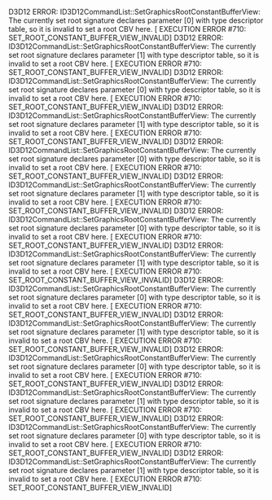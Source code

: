 D3D12 ERROR: ID3D12CommandList::SetGraphicsRootConstantBufferView: The currently set root signature declares parameter [0] with type descriptor table, so it is invalid to set a root CBV here. [ EXECUTION ERROR #710: SET_ROOT_CONSTANT_BUFFER_VIEW_INVALID]
D3D12 ERROR: ID3D12CommandList::SetGraphicsRootConstantBufferView: The currently set root signature declares parameter [1] with type descriptor table, so it is invalid to set a root CBV here. [ EXECUTION ERROR #710: SET_ROOT_CONSTANT_BUFFER_VIEW_INVALID]
D3D12 ERROR: ID3D12CommandList::SetGraphicsRootConstantBufferView: The currently set root signature declares parameter [0] with type descriptor table, so it is invalid to set a root CBV here. [ EXECUTION ERROR #710: SET_ROOT_CONSTANT_BUFFER_VIEW_INVALID]
D3D12 ERROR: ID3D12CommandList::SetGraphicsRootConstantBufferView: The currently set root signature declares parameter [1] with type descriptor table, so it is invalid to set a root CBV here. [ EXECUTION ERROR #710: SET_ROOT_CONSTANT_BUFFER_VIEW_INVALID]
D3D12 ERROR: ID3D12CommandList::SetGraphicsRootConstantBufferView: The currently set root signature declares parameter [0] with type descriptor table, so it is invalid to set a root CBV here. [ EXECUTION ERROR #710: SET_ROOT_CONSTANT_BUFFER_VIEW_INVALID]
D3D12 ERROR: ID3D12CommandList::SetGraphicsRootConstantBufferView: The currently set root signature declares parameter [1] with type descriptor table, so it is invalid to set a root CBV here. [ EXECUTION ERROR #710: SET_ROOT_CONSTANT_BUFFER_VIEW_INVALID]
D3D12 ERROR: ID3D12CommandList::SetGraphicsRootConstantBufferView: The currently set root signature declares parameter [0] with type descriptor table, so it is invalid to set a root CBV here. [ EXECUTION ERROR #710: SET_ROOT_CONSTANT_BUFFER_VIEW_INVALID]
D3D12 ERROR: ID3D12CommandList::SetGraphicsRootConstantBufferView: The currently set root signature declares parameter [1] with type descriptor table, so it is invalid to set a root CBV here. [ EXECUTION ERROR #710: SET_ROOT_CONSTANT_BUFFER_VIEW_INVALID]
D3D12 ERROR: ID3D12CommandList::SetGraphicsRootConstantBufferView: The currently set root signature declares parameter [0] with type descriptor table, so it is invalid to set a root CBV here. [ EXECUTION ERROR #710: SET_ROOT_CONSTANT_BUFFER_VIEW_INVALID]
D3D12 ERROR: ID3D12CommandList::SetGraphicsRootConstantBufferView: The currently set root signature declares parameter [1] with type descriptor table, so it is invalid to set a root CBV here. [ EXECUTION ERROR #710: SET_ROOT_CONSTANT_BUFFER_VIEW_INVALID]
D3D12 ERROR: ID3D12CommandList::SetGraphicsRootConstantBufferView: The currently set root signature declares parameter [0] with type descriptor table, so it is invalid to set a root CBV here. [ EXECUTION ERROR #710: SET_ROOT_CONSTANT_BUFFER_VIEW_INVALID]
D3D12 ERROR: ID3D12CommandList::SetGraphicsRootConstantBufferView: The currently set root signature declares parameter [1] with type descriptor table, so it is invalid to set a root CBV here. [ EXECUTION ERROR #710: SET_ROOT_CONSTANT_BUFFER_VIEW_INVALID]
D3D12 ERROR: ID3D12CommandList::SetGraphicsRootConstantBufferView: The currently set root signature declares parameter [0] with type descriptor table, so it is invalid to set a root CBV here. [ EXECUTION ERROR #710: SET_ROOT_CONSTANT_BUFFER_VIEW_INVALID]
D3D12 ERROR: ID3D12CommandList::SetGraphicsRootConstantBufferView: The currently set root signature declares parameter [1] with type descriptor table, so it is invalid to set a root CBV here. [ EXECUTION ERROR #710: SET_ROOT_CONSTANT_BUFFER_VIEW_INVALID]